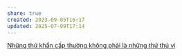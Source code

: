 ```yaml
---
share: true
created: 2023-09-05T16:17
updated: 2025-07-09T17:14
---
```

[Những thứ khẩn cấp thường không phải là những thứ thú vị](../K%E1%BB%B9%20n%C4%83ng,%20%C4%91%E1%BB%99ng%20l%E1%BB%B1c/Nh%E1%BB%AFng%20th%E1%BB%A9%20kh%E1%BA%A9n%20c%E1%BA%A5p%20th%C6%B0%E1%BB%9Dng%20kh%C3%B4ng%20ph%E1%BA%A3i%20l%C3%A0%20nh%E1%BB%AFng%20th%E1%BB%A9%20th%C3%BA%20v%E1%BB%8B.md)
